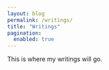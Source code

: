```yaml
---
layout: blog
permalink: /writings/
title: "Writings"
pagination:
  enabled: true
---
```


This is where my writings will go.
